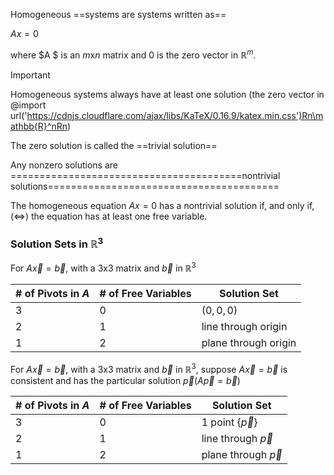 Homogeneous ==systems are systems written as==

$Ax = 0$

where $A $﻿ is an $m$﻿x$n$﻿ matrix and $0$﻿ is the zero vector in $\mathbb{R}^m$﻿.

> [!important]  
> Homogeneous systems always have at least one solution (the zero vector in @import url('https://cdnjs.cloudflare.com/ajax/libs/KaTeX/0.16.9/katex.min.css')Rn\mathbb{R}^nRn﻿)  

The zero solution is called the ==trivial solution==

Any nonzero solutions are ========================================nontrivial solutions========================================

The homogeneous equation $Ax= 0$﻿ has a nontrivial solution if, and only if, ($\iff$﻿) the equation has at least one free variable.

### Solution Sets in $\mathbb{R}^3$﻿

For $A\vec{x}=\vec{b}$﻿, with a 3x3 matrix and $\vec{b}$﻿ in $\mathbb{R}^3$﻿

|# of Pivots in $A$|# of Free Variables|Solution Set|
|---|---|---|
|3|0|${(0, 0, 0)}$|
|2|1|line through origin|
|1|2|plane through origin|

For $A\vec{x}=\vec{b}$﻿, with a 3x3 matrix and $\vec{b}$﻿ in $\mathbb{R}^3$﻿, suppose $A\vec{x}=\vec{b}$﻿ is consistent and has the particular solution $\vec{p} (A\vec{p}=\vec{b})$﻿

|# of Pivots in $A$|# of Free Variables|Solution Set|
|---|---|---|
|3|0|1 point $\{\vec{p}\}$|
|2|1|line through $\vec{p}$|
|1|2|plane through $\vec{p}$|